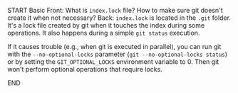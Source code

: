 START
Basic
Front: 
What is `index.lock` file? How to make sure git doesn't create it when not necessary?
Back: 
`index.lock` is located in the `.git` folder. It's a lock file created by git when it touches the index during some operations. It also happens during a simple `git status` execution. 

If it causes trouble (e.g., when git is executed in parallel), you can run git with the `--no-optional-locks` parameter (`git --no-optional-locks status`) or by setting the `GIT_OPTIONAL_LOCKS` environment variable to 0. Then git won't perform optional operations that require locks.
<!--ID: 1745138945654-->
END
